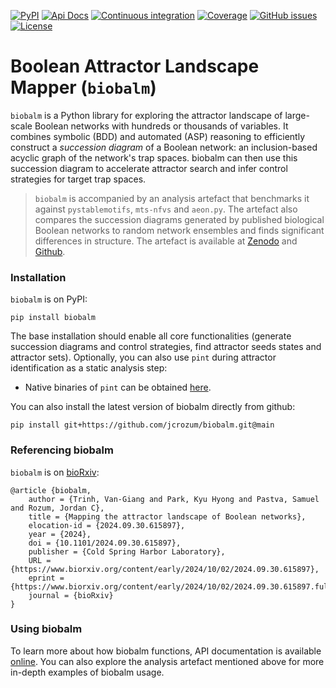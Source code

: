 [![PyPI](https://img.shields.io/pypi/v/biobalm?style=flat-square)](https://pypi.org/project/biobalm/) 
[![Api Docs](https://img.shields.io/badge/docs-api-yellowgreen?style=flat-square)](https://jcrozum.github.io/biobalm/)
[![Continuous integration](https://img.shields.io/github/actions/workflow/status/jcrozum/biobalm/test.yml?branch=main&style=flat-square)](https://github.com/jcrozum/biobalm/actions?query=workflow%3Atest)
[![Coverage](https://img.shields.io/codecov/c/github/jcrozum/biobalm?style=flat-square)](https://codecov.io/gh/jcrozum/biobalm) 
[![GitHub issues](https://img.shields.io/github/issues/jcrozum/biobalm?style=flat-square)](https://github.com/jcrozum/biobalm/issues) 
[![License](https://img.shields.io/pypi/l/biobalm?style=flat-square)](https://github.com/jcrozum/biobalm/blob/main/LICENSE)

# Boolean Attractor Landscape Mapper (`biobalm`)

`biobalm` is a Python library for exploring the attractor landscape of large-scale Boolean networks with hundreds or thousands of variables. It combines symbolic (BDD) and automated (ASP) reasoning to efficiently construct a *succession diagram* of a Boolean network: an inclusion-based acyclic graph of the network's trap spaces. biobalm can then use this succession diagram to accelerate attractor search and infer control strategies for target trap spaces.

 > `biobalm` is accompanied by an analysis artefact that benchmarks it against `pystablemotifs`, `mts-nfvs` and `aeon.py`. The artefact also compares the succession diagrams generated by published biological Boolean networks to random network ensembles and finds significant differences in structure. The artefact is available at [Zenodo](https://doi.org/10.5281/zenodo.13854760) and [Github](https://github.com/jcrozum/balm-analysis).

### Installation

`biobalm` is on PyPI:

```
pip install biobalm
```

The base installation should enable all core functionalities (generate succession diagrams and control strategies, find attractor seeds states and attractor sets). Optionally, you can also use `pint` during attractor identification as a static analysis step:

 - Native binaries of `pint` can be obtained [here](https://loicpauleve.name/pint/doc/#Binaries).
 
You can also install the latest version of biobalm directly from github:

```
pip install git+https://github.com/jcrozum/biobalm.git@main
```

### Referencing biobalm

`biobalm` is on [bioRxiv](https://www.biorxiv.org/content/10.1101/2024.09.30.615897v1):

```
@article {biobalm,
	author = {Trinh, Van-Giang and Park, Kyu Hyong and Pastva, Samuel and Rozum, Jordan C},
	title = {Mapping the attractor landscape of Boolean networks},
	elocation-id = {2024.09.30.615897},
	year = {2024},
	doi = {10.1101/2024.09.30.615897},
	publisher = {Cold Spring Harbor Laboratory},
	URL = {https://www.biorxiv.org/content/early/2024/10/02/2024.09.30.615897},
	eprint = {https://www.biorxiv.org/content/early/2024/10/02/2024.09.30.615897.full.pdf},
	journal = {bioRxiv}
}
```

### Using biobalm

To learn more about how biobalm functions, API documentation is available [online](https://jcrozum.github.io/biobalm/). You can also explore the analysis artefact mentioned above for more in-depth examples of biobalm usage.

